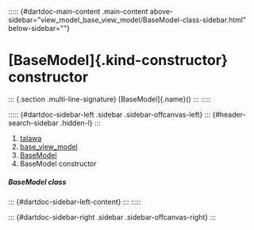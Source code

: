 ::::: {#dartdoc-main-content .main-content above-sidebar="view_model_base_view_model/BaseModel-class-sidebar.html" below-sidebar=""}
<div>

# [BaseModel]{.kind-constructor} constructor

</div>

::: {.section .multi-line-signature}
[BaseModel]{.name}()
:::
:::::

::::: {#dartdoc-sidebar-left .sidebar .sidebar-offcanvas-left}
::: {#header-search-sidebar .hidden-l}
:::

1.  [talawa](../../index.html)
2.  [base_view_model](../../view_model_base_view_model/)
3.  [BaseModel](../../view_model_base_view_model/BaseModel-class.html)
4.  BaseModel constructor

##### BaseModel class

::: {#dartdoc-sidebar-left-content}
:::
:::::

::: {#dartdoc-sidebar-right .sidebar .sidebar-offcanvas-right}
:::
